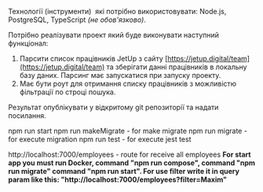 Технології (інструменти)  які потрібно використовувати: Node.js, PostgreSQL, TypeScript _(не обов'язково)_.

Потрібно реалізувати проект який буде виконувати наступний функціонал:

1. Парсити список працівників JetUp з сайту [https://jetup.digital/team](https://jetup.digital/team) та зберігати данні працівників в локальну базу даних. Парсинг має запускатися при запуску проекту.
2. Має бути роут для отримання списку працівників з можливістю фільтрації по строці пошука.

Результат опублікувати у відкритому git репозиторії та надати посилання.

npm run start
npm run makeMigrate - for make migrate
npm run migrate - for execute migration
npm run test - for execute jest test

http://localhost:7000/employees - route for receive all employees
**For start app you must run Docker, command "npm run compose", command "npm run migrate" command "npm run start". For use filter write it in query param like this: "http://localhost:7000/employees?filter=Maxim"**
